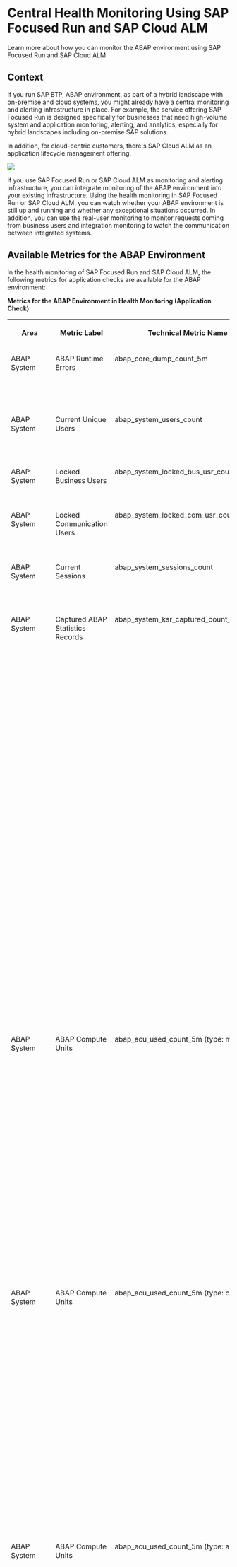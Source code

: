 <!-- loio8d6e2e78f77540d6836cc63eea121966 -->

# Central Health Monitoring Using SAP Focused Run and SAP Cloud ALM

Learn more about how you can monitor the ABAP environment using SAP Focused Run and SAP Cloud ALM.



<a name="loio8d6e2e78f77540d6836cc63eea121966__section_drl_ysr_jpb"/>

## Context

If you run SAP BTP, ABAP environment, as part of a hybrid landscape with on-premise and cloud systems, you might already have a central monitoring and alerting infrastructure in place. For example, the service offering SAP Focused Run is designed specifically for businesses that need high-volume system and application monitoring, alerting, and analytics, especially for hybrid landscapes including on-premise SAP solutions.

In addition, for cloud-centric customers, there's SAP Cloud ALM as an application lifecycle management offering.

![](images/ABAP_Environment_Integration_with_SAP_Focused_Run_0566bc8.png)

If you use SAP Focused Run or SAP Cloud ALM as monitoring and alerting infrastructure, you can integrate monitoring of the ABAP environment into your existing infrastructure. Using the health monitoring in SAP Focused Run or SAP Cloud ALM, you can watch whether your ABAP environment is still up and running and whether any exceptional situations occurred. In addition, you can use the real-user monitoring to monitor requests coming from business users and integration monitoring to watch the communication between integrated systems.



<a name="loio8d6e2e78f77540d6836cc63eea121966__section_mkr_1tr_jpb"/>

## Available Metrics for the ABAP Environment

In the health monitoring of SAP Focused Run and SAP Cloud ALM, the following metrics for application checks are available for the ABAP environment:

**Metrics for the ABAP Environment in Health Monitoring \(Application Check\)**


<table>
<tr>
<th valign="top">

Area

</th>
<th valign="top">

Metric Label

</th>
<th valign="top">

Technical Metric Name

</th>
<th valign="top">

Description

</th>
</tr>
<tr>
<td valign="top">

ABAP System

</td>
<td valign="top">

ABAP Runtime Errors

</td>
<td valign="top">

abap\_core\_dump\_count\_5m

</td>
<td valign="top">

The number of ABAP runtime errors during the last 5 minutes

</td>
</tr>
<tr>
<td valign="top">

ABAP System

</td>
<td valign="top">

Current Unique Users

</td>
<td valign="top">

abap\_system\_users\_count

</td>
<td valign="top">

The number of current unique users in the ABAP system

</td>
</tr>
<tr>
<td valign="top">

ABAP System

</td>
<td valign="top">

Locked Business Users

</td>
<td valign="top">

abap\_system\_locked\_bus\_usr\_count

</td>
<td valign="top">

The number of currently locked business users

</td>
</tr>
<tr>
<td valign="top">

ABAP System

</td>
<td valign="top">

Locked Communication Users

</td>
<td valign="top">

abap\_system\_locked\_com\_usr\_count

</td>
<td valign="top">

The number of currently locked communication users

</td>
</tr>
<tr>
<td valign="top">

ABAP System

</td>
<td valign="top">

Current Sessions

</td>
<td valign="top">

abap\_system\_sessions\_count

</td>
<td valign="top">

The number of current sessions in the ABAP system

</td>
</tr>
<tr>
<td valign="top">

ABAP System

</td>
<td valign="top">

Captured ABAP Statistics Records

</td>
<td valign="top">

abap\_system\_ksr\_captured\_count\_5m

</td>
<td valign="top">

The number of ABAP statistics records that were captured by the *Capture Request Statistics* app during the last 5 minutes

In the *Capture Request Statistics* app, you can select the checkbox *Health Monitoring* for any capture profile that you create. The number of records that is shown in SAP Cloud ALM is the total number of captured ABAP statistics records during the last 5 minutes for profiles with the checkbox *Health Monitoring* selected.

For more information about one use case of this metric, see [Monitoring Expensive Outbound Communication](monitoring-expensive-outbound-communication-6869df1.md).

</td>
</tr>
<tr>
<td valign="top">

ABAP System

</td>
<td valign="top">

ABAP Compute Units

</td>
<td valign="top">

abap\_acu\_used\_count\_5m \(type: memory\)

</td>
<td valign="top">

Used quota for ABAP system memory during the last 5 minutes

A quota represents the available system size and therefore the maximum allowed consumption of a resource. A resource is measured against the quota independently. For ABAP system resources, the quota is measured in ABAP compute units \(ACUs\).

</td>
</tr>
<tr>
<td valign="top">

ABAP System

</td>
<td valign="top">

ABAP Compute Units

</td>
<td valign="top">

abap\_acu\_used\_count\_5m \(type: cpu\)

</td>
<td valign="top">

Used quota for ABAP CPU utilization during the last 5 minutes

A quota represents the available system size and therefore the maximum allowed consumption of a resource. A resource is measured against the quota independently. For ABAP system resources, the quota is measured in ABAP compute units \(ACUs\).

</td>
</tr>
<tr>
<td valign="top">

ABAP System

</td>
<td valign="top">

ABAP Compute Units

</td>
<td valign="top">

abap\_acu\_used\_count\_5m \(type: allocation\)

</td>
<td valign="top">

Resources \(CPU and memory\) that were allocated to your ABAP system during the last five minutes

For ABAP system resources, the allocation is measured in ABAP compute units \(ACUs\). In a static service plan, the allocation corresponds to the quota limit of the service plan. In an elastic service plan, the allocation of resources is handled in an adaptive way.

</td>
</tr>
<tr>
<td valign="top">

ABAP System

</td>
<td valign="top">

Expiry of Client Certificates

</td>
<td valign="top">

abap\_system\_client\_cert\_expiry\_d

</td>
<td valign="top">

Expiry of client certificates in days

With this metric, you can monitor whether any client certificates expire that you have uploaded to the ABAP system for the communication with systems or services outside the ABAP system, for example, BTP services. Make sure that your client certificates are valid, so that communication doesn't break off.

If the client certificate expires within 7 days, it's marked red. If it expires within 30 days, it's marked yellow.

</td>
</tr>
<tr>
<td valign="top">

ABAP System

</td>
<td valign="top">

Expiry of Communication System Certificates

</td>
<td valign="top">

abap\_system\_comsys\_cert\_expiry\_d

</td>
<td valign="top">

Expiry of communication system certificates in days

With this metric, you can monitor whether any communication system certificates uploaded to the ABAP system expire for the communication with systems or services outside the ABAP system. Make sure that your communication system certificates are valid, so that communication doesn't break off.

If the communication system certificate expires within 7 days, it's marked red. If it expires within 30 days, it's marked yellow.

</td>
</tr>
<tr>
<td valign="top">

ABAP System

</td>
<td valign="top">

Expiry of Trust List Certificates

</td>
<td valign="top">

abap\_system\_trusts\_cert\_expiry\_d

</td>
<td valign="top">

Expiry of trust list certificates in days

With this metric, you can monitor certificates from communication partners that you have added to the certificate trust list in your ABAP system. The metric shows whether any of these trusted certificates expire for the communication with systems or services outside the ABAP system. Make sure that your trusted certificates are valid, so that communication doesn't break off.

If the trusted certificate expires within 7 days, it's marked red. If it expires within 30 days, it's marked yellow.

</td>
</tr>
<tr>
<td valign="top">

ABAP System

</td>
<td valign="top">

Critical Number Range Intervals

</td>
<td valign="top">

abap\_system\_nr\_critical\_interval\_pct

</td>
<td valign="top">

Fill ratio of number range intervals

Only critical number range intervals are shown. When you create a number range interval, you can define the critical remaining fill ratio when a warning is generated.

If a critical number range was reported and is extended, it's reported once again with its now uncritical, good fill ratio to report the fixed state. After that, this number range is dropped from reported number range intervals because it's not critical anymore.

</td>
</tr>
<tr>
<td valign="top">

ABAP System

</td>
<td valign="top">

E-Mail Transmissions \(Last Day\)

</td>
<td valign="top">

abap\_system\_email\_error\_count\_1d

</td>
<td valign="top">

The total number of e-mails and the number of e-mails with errors during the last day

</td>
</tr>
<tr>
<td valign="top">

ABAP System

</td>
<td valign="top">

E-Mail Transmissions \(Last 5 Minutes\)

</td>
<td valign="top">

abap\_system\_email\_error\_count\_5m

</td>
<td valign="top">

The total number of e-mails and the number of e-mails with errors during the last 5 minutes

</td>
</tr>
<tr>
<td valign="top">

ABAP System

</td>
<td valign="top">

Table Change Deltas

</td>
<td valign="top">

abap\_system\_bc\_dbtablog\_delta\_count\_1d

</td>
<td valign="top">

Table changes during the last day per database table for database tables with more than 10,000 changes

</td>
</tr>
<tr>
<td valign="top">

ABAP System

</td>
<td valign="top">

Table Changes

</td>
<td valign="top">

abap\_system\_bc\_dbtablog\_count\_1d

</td>
<td valign="top">

Total table changes during the last day per database table for database tables with more than 50,000 changes

</td>
</tr>
<tr>
<td valign="top">

HANA

</td>
<td valign="top">

HANA Out-of-Memory Events

</td>
<td valign="top">

hana\_db\_oom\_event\_count\_5m

</td>
<td valign="top">

The number of out-of-memory events on the SAP HANA index server during the last 5 minutes

</td>
</tr>
<tr>
<td valign="top">

HANA

</td>
<td valign="top">

HANA Compute Units \(CPU\)

</td>
<td valign="top">

hana\_hcu\_used\_count\_5m \(type: cpu\)

</td>
<td valign="top">

Used quota for CPU utilization during the last 5 minutes

A quota represents the available system size and therefore the maximum allowed consumption of a resource. Each resource is measured against the quota independently. For SAP HANA database resources, the quota is measured in HANA compute units \(HCUs\).

</td>
</tr>
<tr>
<td valign="top">

HANA

</td>
<td valign="top">

HANA Compute Units \(Disk\)

</td>
<td valign="top">

hana\_hcu\_used\_count\_5m \(type: disk\)

</td>
<td valign="top">

Used quota for disk space consumption during the last 5 minutes

A quota represents the available system size and therefore the maximum allowed consumption of a resource. Each resource is measured against the quota independently. For SAP HANA database resources, the quota is measured in HANA compute units \(HCUs\).

</td>
</tr>
<tr>
<td valign="top">

HANA

</td>
<td valign="top">

HANA Compute Units \(Memory\)

</td>
<td valign="top">

hana\_hcu\_used\_count\_5m \(type: memory\)

</td>
<td valign="top">

Used quota for memory utilization during the last 5 minutes

A quota represents the available system size and therefore the maximum allowed consumption of a resource. Each resource is measured against the quota independently. For SAP HANA database resources, the quota is measured in HANA compute units \(HCUs\).

</td>
</tr>
<tr>
<td valign="top">

Application Jobs

</td>
<td valign="top">

Average Application Job Delay

</td>
<td valign="top">

abap\_system\_appl\_jobs\_avg\_delay\_s\_5m

</td>
<td valign="top">

Average application job delay in seconds during the last 5 minutes

</td>
</tr>
<tr>
<td valign="top">

Application Jobs

</td>
<td valign="top">

Maximum Application Job Delay

</td>
<td valign="top">

abap\_system\_appl\_jobs\_max\_delay\_s\_5m

</td>
<td valign="top">

Maximum application job delay in seconds during the last 5 minutes

</td>
</tr>
<tr>
<td valign="top">

Application Jobs

</td>
<td valign="top">

Delayed Application Jobs

</td>
<td valign="top">

abap\_system\_appl\_jobs\_delayed\_count\_5m

</td>
<td valign="top">

The number of delayed application jobs during the last 5 minutes.

An application job is counted as delayed when its delay exceeds a certain threshold. The default configuration uses a threshold of 60 seconds.

</td>
</tr>
<tr>
<td valign="top">

Application Jobs

</td>
<td valign="top">

Failed Application Jobs

</td>
<td valign="top">

abap\_system\_appl\_jobs\_failed\_count\_5m

</td>
<td valign="top">

The number of failed application jobs during the last 5 minutes

</td>
</tr>
<tr>
<td valign="top">

Application Jobs

</td>
<td valign="top">

Running Application Jobs

</td>
<td valign="top">

abap\_system\_appl\_jobs\_running\_count

</td>
<td valign="top">

The number of currently running application jobs

</td>
</tr>
<tr>
<td valign="top">

Application Jobs

</td>
<td valign="top">

Finished Application Jobs

</td>
<td valign="top">

abap\_system\_appl\_jobs\_success\_count\_5m

</td>
<td valign="top">

The number of successfully finished application jobs during the last 5 minutes

</td>
</tr>
<tr>
<td valign="top">

Application Jobs

</td>
<td valign="top">

Application Logs

</td>
<td valign="top">

abap\_system\_appl\_logs\_count

</td>
<td valign="top">

The total number of application logs

</td>
</tr>
<tr>
<td valign="top">

Application Jobs

</td>
<td valign="top">

Application Logs with Errors

</td>
<td valign="top">

abap\_system\_appl\_logs\_errors\_count\_5m

</td>
<td valign="top">

The number of application logs with errors during the last 5 minutes

</td>
</tr>
</table>



<a name="loio8d6e2e78f77540d6836cc63eea121966__section_yhb_y2h_3qb"/>

## Setup of ABAP Environment Monitoring with SAP Cloud ALM

For more information about setting up ABAP environment monitoring with SAP Cloud ALM, see the tutorial [Monitor An SAP BTP ABAP Environment Service Using SAP Cloud ALM](https://developers.sap.com/tutorials/abap-environment-monitoring-calm-health-monitoring.html) and the documentation [Setup for SAP BTP ABAP Environment](https://support.sap.com/en/alm/sap-cloud-alm/operations/expert-portal/setup-managed-services/setup-scp_abap.html).



<a name="loio8d6e2e78f77540d6836cc63eea121966__section_ezh_bly_2pb"/>

## More Information

[SAP Focused Run on SAP Support Portal](https://support.sap.com/en/alm/sap-focused-run.html)

[Health Monitoring in SAP Focused Run](https://help.sap.com/docs/FRUN/0a4e30bef4ec4b27862bc52a2dc1bed2/61d928f897a44171baa948412a7604d3.html)

[SAP Cloud ALM on SAP Support Portal](https://support.sap.com/en/alm/sap-cloud-alm.html)

[Health Monitoring in SAP Cloud ALM](https://support.sap.com/en/alm/sap-cloud-alm/operations/expert-portal/health-monitoring/health-mon-content.html)

[Monitoring the Health of the ABAP System in the Cloud](https://blogs.sap.com/2023/05/09/monitoring-the-health-of-the-abap-system-in-the-cloud/) \(blog post on SAP Community\)

